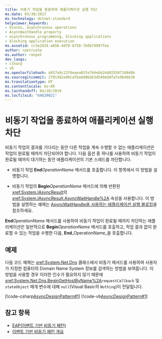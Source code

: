 ```yaml
---
title: 비동기 작업을 종료하여 애플리케이션 실행 차단
ms.date: 03/30/2017
ms.technology: dotnet-standard
helpviewer_keywords:
- blocks, asynchronous operations
- AsyncWaitHandle property
- asynchronous programming, blocking applications
- blocking application execution
ms.assetid: cc5e2834-a65b-4df8-b750-7bdb79997fee
author: rpetrusha
ms.author: ronpet
dev_langs:
- csharp
- vb
ms.openlocfilehash: d457a9c22f0eaea02fe744ebb24d02558710948b
ms.sourcegitcommit: 2701302a99cafbe0d86d53d540eb0fa7e9b46b36
ms.translationtype: HT
ms.contentlocale: ko-KR
ms.lasthandoff: 04/28/2019
ms.locfileid: "64629021"
---
```

# <a name="blocking-application-execution-by-ending-an-async-operation"></a>비동기 작업을 종료하여 애플리케이션 실행 차단
비동기 작업의 결과를 기다리는 동안 다른 작업을 계속 수행할 수 없는 애플리케이션은 작업이 완료될 때까지 차단되어야 합니다. 다음 옵션 중 하나를 사용하여 비동기 작업이 완료될 때까지 대기하는 동안 애플리케이션의 기본 스레드를 차단합니다.  
  
- 비동기 작업 **End**_OperationName_ 메서드를 호출합니다. 이 항목에서 이 방법을 설명합니다.  
  
- 비동기 작업의 **Begin**_OperationName_ 메서드에 의해 반환된 <xref:System.IAsyncResult>의 <xref:System.IAsyncResult.AsyncWaitHandle%2A> 속성을 사용합니다. 이 방법을 설명하는 예제는 [AsyncWaitHandle을 사용하는 애플리케이션 실행 블로킹](../../../docs/standard/asynchronous-programming-patterns/blocking-application-execution-using-an-asyncwaithandle.md)을 참조하세요.  
  
 **End**_OperationName_ 메서드를 사용하여 비동기 작업이 완료될 때까지 차단하는 애플리케이션은 일반적으로 **Begin**_OperationName_ 메서드를 호출하고, 작업 결과 없이 완료할 수 있는 작업을 수행한 다음, **End**_OperationName_을 호출합니다.  
  
## <a name="example"></a>예제  
 다음 코드 예제는 <xref:System.Net.Dns> 클래스에서 비동기 메서드를 사용하여 사용자가 지정한 컴퓨터의 Domain Name System 정보를 검색하는 방법을 보여줍니다. 이 방법을 사용할 경우 이러한 인수가 필요하지 않기 때문에 <xref:System.Net.Dns.BeginGetHostByName%2A>`requestCallback` 및 `stateObject` 매개 변수에 대해 `null`(Visual Basic의 `Nothing`)이 전달됩니다.  
  
 [!code-csharp[AsyncDesignPattern#1](../../../samples/snippets/csharp/VS_Snippets_CLR/AsyncDesignPattern/CS/Async_EndBlock.cs#1)]
 [!code-vb[AsyncDesignPattern#1](../../../samples/snippets/visualbasic/VS_Snippets_CLR/AsyncDesignPattern/VB/Async_EndBlock.vb#1)]  
  
## <a name="see-also"></a>참고 항목

- [EAP(이벤트 기반 비동기 패턴)](../../../docs/standard/asynchronous-programming-patterns/event-based-asynchronous-pattern-eap.md)
- [이벤트 기반 비동기 패턴 개요](../../../docs/standard/asynchronous-programming-patterns/event-based-asynchronous-pattern-overview.md)
